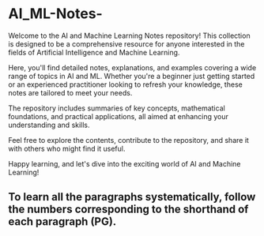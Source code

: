 # AI_ML-Notes-
Welcome to the AI and Machine Learning Notes repository! This collection is designed to be a comprehensive resource for anyone interested in the fields of Artificial Intelligence and Machine Learning.

Here, you'll find detailed notes, explanations, and examples covering a wide range of topics in AI and ML. Whether you're a beginner just getting started or an experienced practitioner looking to refresh your knowledge, these notes are tailored to meet your needs.

The repository includes summaries of key concepts, mathematical foundations, and practical applications, all aimed at enhancing your understanding and skills.

Feel free to explore the contents, contribute to the repository, and share it with others who might find it useful.

Happy learning, and let's dive into the exciting world of AI and Machine Learning!
## To learn all the paragraphs systematically, follow the numbers corresponding to the shorthand of each paragraph (PG).

